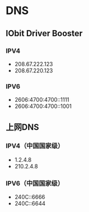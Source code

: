 # DNS
## IObit Driver Booster
### IPV4
- 208.67.222.123
- 208.67.220.123
### IPV6
- 2606:4700:4700::1111
- 2606:4700:4700::1001
## 上网DNS
### IPV4（中国国家级）
- 1.2.4.8
- 210.2.4.8
### IPV6（中国国家级）
- 240C::6666
- 240C::6644
